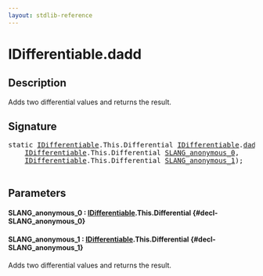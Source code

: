 ```yaml
---
layout: stdlib-reference
---
```


# IDifferentiable\.dadd

## Description

Adds two differential values and returns the result.




## Signature 

<pre>
<span class='code_keyword'>static</span> <a href="/stdlib-reference/interfaces/idifferentiable-01/index" class="code_type">IDifferentiable</a>.<span class="code_keyword">This</span>.Differential <a href="/stdlib-reference/interfaces/idifferentiable-01/index" class="code_type">IDifferentiable</a>.<a href="/stdlib-reference/interfaces/idifferentiable-01/dadd">dadd</a>(
    <a href="/stdlib-reference/interfaces/idifferentiable-01/index" class="code_type">IDifferentiable</a>.<span class="code_keyword">This</span>.Differential <a href="/stdlib-reference/interfaces/idifferentiable-01/dadd#decl-SLANG_anonymous_0" class="code_param">SLANG_anonymous_0</a>,
    <a href="/stdlib-reference/interfaces/idifferentiable-01/index" class="code_type">IDifferentiable</a>.<span class="code_keyword">This</span>.Differential <a href="/stdlib-reference/interfaces/idifferentiable-01/dadd#decl-SLANG_anonymous_1" class="code_param">SLANG_anonymous_1</a>);

</pre>

## Parameters

#### SLANG\_anonymous\_0  : [IDifferentiable](/stdlib-reference/interfaces/idifferentiable-01/index)\.This\.Differential {#decl-SLANG_anonymous_0}
#### SLANG\_anonymous\_1  : [IDifferentiable](/stdlib-reference/interfaces/idifferentiable-01/index)\.This\.Differential {#decl-SLANG_anonymous_1}
Adds two differential values and returns the result.


